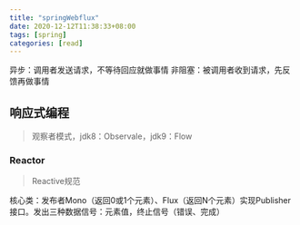 ```yaml
---
title: "springWebflux"
date: 2020-12-12T11:38:33+08:00
tags: [spring]
categories: [read]
---
```


异步：调用者发送请求，不等待回应就做事情
非阻塞：被调用者收到请求，先反馈再做事情

## 响应式编程
>观察者模式，jdk8：Observale，jdk9：Flow
### Reactor
>Reactive规范

核心类：发布者Mono（返回0或1个元素）、Flux（返回N个元素）实现Publisher接口。发出三种数据信号：元素值，终止信号（错误、完成）
